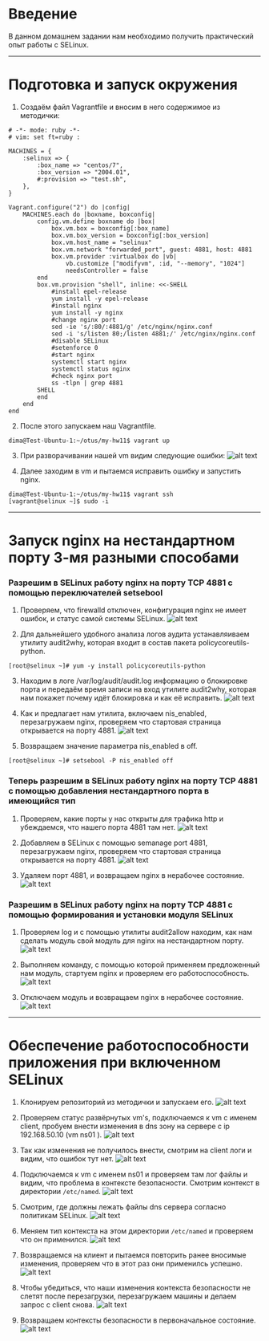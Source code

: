 # **Введение**

В данном домашнем задании нам необходимо получить практический опыт работы с SELinux.

---

# **Подготовка и запуск окружения** 

1. Создаём файл Vagrantfile и вносим в него содержимое из методички:
```
# -*- mode: ruby -*-
# vim: set ft=ruby :

MACHINES = {
    :selinux => {
        :box_name => "centos/7",
        :box_version => "2004.01",
        #:provision => "test.sh",
    },
}

Vagrant.configure("2") do |config|
    MACHINES.each do |boxname, boxconfig|
        config.vm.define boxname do |box|
            box.vm.box = boxconfig[:box_name]
            box.vm.box_version = boxconfig[:box_version]
            box.vm.host_name = "selinux"
            box.vm.network "forwarded_port", guest: 4881, host: 4881
            box.vm.provider :virtualbox do |vb|
                vb.customize ["modifyvm", :id, "--memory", "1024"]
                needsController = false
        end
        box.vm.provision "shell", inline: <<-SHELL
            #install epel-release
            yum install -y epel-release
            #install nginx
            yum install -y nginx
            #change nginx port
            sed -ie 's/:80/:4881/g' /etc/nginx/nginx.conf
            sed -i 's/listen 80;/listen 4881;/' /etc/nginx/nginx.conf
            #disable SELinux
            #setenforce 0
            #start nginx
            systemctl start nginx
            systemctl status nginx
            #check nginx port
            ss -tlpn | grep 4881
        SHELL
        end
    end
end
```

2. После этого запускаем наш Vagrantfile.
```
dima@Test-Ubuntu-1:~/otus/my-hw11$ vagrant up
```

3. При разворачивании нашей vm видим следующие ошибки:
![alt text](/screenshots/hw11-1.PNG?raw=true "Screenshot1")

4. Далее заходим в vm и пытаемся исправить ошибку и запустить nginx.
```
dima@Test-Ubuntu-1:~/otus/my-hw11$ vagrant ssh
[vagrant@selinux ~]$ sudo -i
```
---

# **Запуск nginx на нестандартном порту 3-мя разными способами** 

### **Разрешим в SELinux работу nginx на порту TCP 4881 c помощью переключателей setsebool**

1. Проверяем, что firewalld отключен, конфигурация nginx не имеет ошибок, и статус самой системы SELinux.
![alt text](/screenshots/hw11-2.PNG?raw=true "Screenshot2") 

2. Для дальнейшего удобного анализа логов аудита устанавляиваем утилиту audit2why, которая входит в состав пакета policycoreutils-python.
```
[root@selinux ~]# yum -y install policycoreutils-python
```

3. Находим в логе /var/log/audit/audit.log информацию о блокировке порта и передаём время записи на вход утилите audit2why, которая нам покажет почему идёт блокировка и как её исправить.
![alt text](/screenshots/hw11-3.PNG?raw=true "Screenshot3") 

4. Как и предлагает нам утилита, включаем nis_enabled, перезагружаем nginx, проверяем что стартовая страница открывается на порту 4881.
![alt text](/screenshots/hw11-4.PNG?raw=true "Screenshot4") 

5. Возвращаем значение параметра nis_enabled в off.
```
[root@selinux ~]# setsebool -P nis_enabled off
```

### **Теперь разрешим в SELinux работу nginx на порту TCP 4881 c помощью добавления нестандартного порта в имеющийся тип** 

1. Проверяем, какие порты у нас открыты для трафика http и убеждаемся, что нашего порта 4881 там нет.
![alt text](/screenshots/hw11-5.PNG?raw=true "Screenshot5") 

2. Добавляем в SELinux с помощью semanage port 4881, перезагружаем nginx, проверяем что стартовая страница открывается на порту 4881.
![alt text](/screenshots/hw11-6.PNG?raw=true "Screenshot6")

3. Удаляем порт 4881, и возвращаем nginx в нерабочее состояние.
![alt text](/screenshots/hw11-7.PNG?raw=true "Screenshot7")

### **Разрешим в SELinux работу nginx на порту TCP 4881 c помощью формирования и установки модуля SELinux**

1. Проверяем log и с помощью утилиты audit2allow находим, как нам сделать модуль свой модуль для nginx на нестандартном порту.
![alt text](/screenshots/hw11-8.PNG?raw=true "Screenshot8")

2. Выполняем команду, с помощью которой применяем предложенный нам модуль, стартуем nginx и проверяем его работоспособность.
![alt text](/screenshots/hw11-9.PNG?raw=true "Screenshot9")

3. Отключаем модуль и возвращаем nginx в нерабочее состояние.
![alt text](/screenshots/hw11-10.PNG?raw=true "Screenshot10")

---

# **Обеспечение работоспособности приложения при включенном SELinux** 

1. Клонируем репозиторий из методички и запускаем его.
![alt text](/screenshots/hw11-11.PNG?raw=true "Screenshot11")

2. Проверяем статус развёрнутых vm's, подключаемся к vm с именем  client, пробуем внести изменения в dns зону на сервере с ip 192.168.50.10 (vm ns01 ).
![alt text](/screenshots/hw11-12.PNG?raw=true "Screenshot12")

3. Так как изменения не получилось внести, смотрим на client логи и видим, что ошибок тут нет.
![alt text](/screenshots/hw11-13.PNG?raw=true "Screenshot13")

4. Подключаемся к vm c именем ns01 и проверяем там лог файлы и видим, что проблема в контексте безопасности. Смотрим контекст в директории `/etc/named`.
![alt text](/screenshots/hw11-14.PNG?raw=true "Screenshot14")

5. Смотрим, где должны лежать файлы dns сервера согласно политикам SELinux.
![alt text](/screenshots/hw11-15.PNG?raw=true "Screenshot15")

6. Меняем тип контекста на этом директории `/etc/named` и проверяем что он применился.
![alt text](/screenshots/hw11-16.PNG?raw=true "Screenshot16")

7. Возвращаемся на клиент и пытаемся повторить ранее вносимые изменения, проверяем что в этот раз они применилсь успешно.
![alt text](/screenshots/hw11-17.PNG?raw=true "Screenshot17")

8. Чтобы убедиться, что наши изменения контекста безопасности не слетят после перезагрузки, перезагружаем машины и делаем запрос с client снова.
![alt text](/screenshots/hw11-18.PNG?raw=true "Screenshot18")

9. Возвращаем контексты безопасности в первоначальное состояние.
![alt text](/screenshots/hw11-19.PNG?raw=true "Screenshot19")







